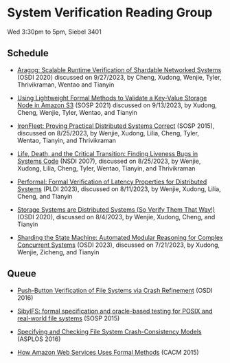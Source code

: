 # System Verification Reading Group

Wed 3:30pm to 5pm, Siebel 3401

## Schedule

* [Aragog: Scalable Runtime Verification of Shardable Networked Systems](https://www.usenix.org/system/files/osdi20-yaseen.pdf) (OSDI 2020) discussed on 9/27/2023, by Cheng, Xudong, Wenjie, Tyler, Thrivikraman, Wentao and Tianyin

* [Using Lightweight Formal Methods to Validate a Key-Value Storage Node in Amazon S3](https://dl.acm.org/doi/10.1145/3477132.3483540) (SOSP 2021)
discussed on 9/13/2023, by Xudong, Cheng, Wenjie, Tyler, Wentao, and Tianyin

* [IronFleet: Proving Practical Distributed Systems Correct](https://www.microsoft.com/en-us/research/publication/ironfleet-proving-practical-distributed-systems-correct/) (SOSP 2015),
discussed on 8/25/2023, by Wenjie, Xudong, Lilia, Cheng, Tyler, Wentao, Tianyin, and Thrivikraman

* [Life, Death, and the Critical Transition: Finding Liveness Bugs in Systems Code](https://www.usenix.org/conference/nsdi-07/life-death-and-critical-transition-finding-liveness-bugs-systems-code) (NSDI 2007),
discussed on 8/25/2023, by Wenjie, Xudong, Lilia, Cheng, Tyler, Wentao, Tianyin, and Thrivikraman

* [Performal: Formal Verification of Latency Properties for Distributed Systems](https://dl.acm.org/doi/pdf/10.1145/3591235) (PLDI 2023),
discussed on 8/11/2023, by Wenjie, Xudong, Lilia, Cheng, and Tianyin

* [Storage Systems are Distributed Systems (So Verify Them That Way!)](https://www.usenix.org/system/files/osdi20-hance.pdf) (OSDI 2020),
discussed on 8/4/2023, by Wenjie, Xudong, Cheng, and Tianyin

* [Sharding the State Machine: Automated Modular Reasoning for Complex Concurrent Systems](https://www.usenix.org/system/files/osdi23-hance.pdf) (OSDI 2023),
discussed on 7/21/2023, by Xudong, Wenjie, Zicheng, and Tianyin

## Queue
* [Push-Button Verification of File Systems via Crash Refinement](https://www.usenix.org/system/files/conference/osdi16/osdi16-sigurbjarnarson.pdf) (OSDI 2016)

* [SibylFS: formal specification and oracle-based testing for POSIX and real-world file systems](https://dl.acm.org/doi/10.1145/2815400.2815411) (SOSP 2015)

* [Specifying and Checking File System Crash-Consistency Models](https://dl.acm.org/doi/pdf/10.1145/2872362.2872406) (ASPLOS 2016)

* [How Amazon Web Services Uses Formal Methods](https://lamport.azurewebsites.net/tla/formal-methods-amazon.pdf) (CACM 2015)
